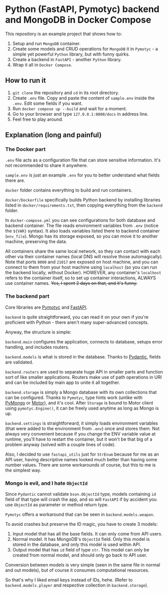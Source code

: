 # Python (FastAPI, Pymotyc) backend and MongoDB in Docker Compose

This repository is an example project that shows how to:

1. Setup and run `MongoDB` container.
2. Create some models and CRUD operations for `MongoDB` it in `Pymotyc` - a simple yet powerful `Python` library, but with funny quirks.
3. Create a backend in `FastAPI` - another `Python` library.
4. Wrap it all in `Docker Compose`.

## How to run it

1. `git clone` the repository and `cd` in its root directory.
2. Create `.env` file. Copy and paste the content of `sample.env` inside the `.env`. Edit some fields if you want.
3. Run `docker compose up --build` and wait for a moment.
4. Go to your browser and type `127.0.0.1:8000/docs` in address line.
5. Feel free to play around.

## Explanation (long and painful)

### The Docker part

`.env` file acts as a configuration file that can store sensitive information. It's not recommended to share it anywhere.

`sample.env` is just an example `.env` for you to better understand what fields there are.

`docker` folder contains everything to build and run containers.

`docker/Dockerfile` specifically builds Python backend by installing libraries listed in `docker/requirements.txt`, then copying everything from the `backend` folder.

In `docker-compose.yml` you can see configurations for both database and backend container. The file reads environment variables from `.env` (notice the `${VAR}` syntax). It also loads variables listed there to backend container (`env_file`). Mongo has its storage exposed, so you can move it to another machine, preserving the data.

All containers share the same local network, so they can contact with each other via their container names (local DNS will resolve those automagically). Note that ports `8000` and `21017` are exposed on host machine, and you can connect to them from your host machine using `localhost` (so you can run the backend locally, without Docker). HOWEVER, any container's `localhost` refers to the container itself, so to set up container interactions, ALWAYS use container names. ~~Yes, I spent 2 days on that, and it's funny.~~

### The backend part

Core libraries are [Pymotyc](https://github.com/AntonOvsyannikov/pymotyc) and [FastAPI](https://fastapi.tiangolo.com/).

`backend` is quite straightforward, you can read it on your own if you're proficient with Python - there aren't many super-advanced concepts.

Anyway, the structure is simple:

`backend.main` configures the application, connects to database, setups error handling, and includes routers.

`backend.models` is what is stored in the database. Thanks to [Pydantic](https://pydantic-docs.helpmanual.io/), fields are validated.

`backend.routers` are used to separate huge API in smaller parts and function sort of like smaller applications. Routers make use of path operations in URI and can be included by main app to unite it all together.

`backend.storage` is simply a Mongo database with its own collections that can be configured. Thanks to `Pymotyc`, type hints work (unlike with [PyMongo](https://pymongo.readthedocs.io/en/stable/) or [Motor](https://motor.readthedocs.io/en/stable/)), and it's cool. After `Storage` is bound to Motor client using `pymotyc.Engine()`, it can be freely used anytime as long as Mongo is up.

`backend.settings` is straightforward, it simply loads environment variables (that were added to the environment from `.env`) once and stores them. Not always very convenient because if you change the ENV variable value at runtime, you'll have to restart the container, but it won't be that big of a problem anyway (solved with a couple lines of code).

Also, I decided to use `fastapi_utils` just for `StrEnum` because for me as an API user, having descriptive names looked much better than having some number values. There are some workarounds of course, but this to me is the simplest way.

### Mongo is evil, and I hate `ObjectId`

Since `Pydantic` cannot validate `bson.ObjectId` type, models containing `id` field of that type will crash the app, and so will `FastAPI` if by accident you use `ObjectId` as parameter or method return type.

`Pymotyc` offers a workaround that can be seen in `backend.models.weapon`.

To avoid crashes but preserve the ID magic, you have to create 3 models:
1. Input model that has all the base fields. It can only come from API users.
2. Normal model. It has MongoDB's `ObjectId` field. Only this model is stored in the database, and only this model is used within API.
3. Output model that has `id` field of type `str`. This model can only be created from normal model, and should only go back to API user.

Conversion between models is very simple (seen in the same file in normal and out models), but of course it consumes computational resources.

So that's why I liked email keys instead of IDs, hehe. (Refer to `backend.models.player` and respective collection in `backend.storage`).